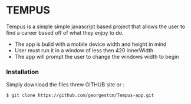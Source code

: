 # TEMPUS



Tempus is a simple simple javascript based project that allows the user to find a career based off of what they enjoy to do.

  - The app is build with a mobile device width and height in mind
  - User must run it in a window of less then 420 innerWidth
  - The app will prompt the user to change the windows width to begin





### Installation

Simply download the files threw GITHUB site or :

```sh
$ git clone https://github.com/georgestcm/Tempus-app.git
```











